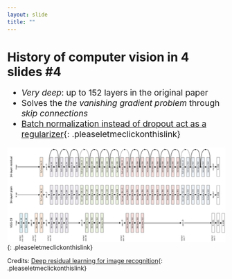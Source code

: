 ```yaml
---
layout: slide
title: ""
---
```


# History of computer vision in 4 slides #4

<div markdown="1" style="font-size:2vw">

- *Very deep*: up to 152 layers in the original paper
- Solves the *the vanishing gradient problem* through *skip connections*
- [Batch normalization instead of dropout act as a regularizer](https://arxiv.org/pdf/1502.03167.pdf){: .pleaseletmeclickonthislink}

</div>

[![ResNet](assets/pics/old-imgs/resnet.png)](assets/pics/old-imgs/resnet.png){: .pleaseletmeclickonthislink}

<figcaption class="figcaption" markdown="1">

Credits: [Deep residual learning for image recognition](https://arxiv.org/abs/1512.03385){: .pleaseletmeclickonthislink}

</figcaption>

